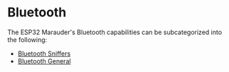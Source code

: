 # Bluetooth
The ESP32 Marauder's Bluetooth capabilities can be subcategorized into the following:

- [Bluetooth Sniffers](bluetooth-sniffers)
- [Bluetooth General](bluetooth-general)